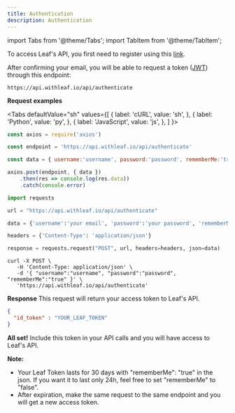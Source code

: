```yaml
---
title: Authentication
description: Authentication
---
```


import Tabs from '@theme/Tabs';
import TabItem from '@theme/TabItem';

To access Leaf's API, you first need to register using this [link][register]. 

After confirming your email, you will be able to request a token ([JWT][jwt]) through
this endpoint:

```
https://api.withleaf.io/api/authenticate
```



**Request examples**

<Tabs
  defaultValue="sh"
  values={[
    { label: 'cURL', value: 'sh', },
    { label: 'Python', value: 'py', },
    { label: 'JavaScript', value: 'js', },
  ]
}>
  <TabItem value="js">

  ```js
  const axios = require('axios')

  const endpoint = 'https://api.withleaf.io/api/authenticate'

  const data = { username:'username', password:'password', rememberMe:'true'}

  axios.post(endpoint, { data })
      .then(res => console.log(res.data))
      .catch(console.error)
  ```

  </TabItem>
  <TabItem value="py">

  ```py
  import requests

  url = "https://api.withleaf.io/api/authenticate"

  data = {'username':'your email', 'password':'your password', 'rememberMe':'true'}

  headers = {'Content-Type': 'application/json'}

  response = requests.request("POST", url, headers=headers, json=data)
  ```

  </TabItem>
  <TabItem value="sh">

  ```shell
  curl -X POST \
     -H 'Content-Type: application/json' \
     -d '{ "username":"username", "password":"password", "rememberMe":"true" }' \
     'https://api.withleaf.io/api/authenticate'
  ```

  </TabItem>
</Tabs>

**Response**
This request will return your access token to Leaf's API.

```json
{
  "id_token" : "YOUR_LEAF_TOKEN"
}
```
**All set!** Include this token in your API calls and you will have access to
Leaf's API.

**Note:** 
- Your Leaf Token lasts for 30 days with "rememberMe": "true" in the
json. If you want it to last only 24h, feel free to set "rememberMe" to "false". 
- After expiration, make the same request to the same endpoint and you will
get a new access token. 

[register]: https://withleaf.io/account/quickstart/
[jwt]: https://tools.ietf.org/html/rfc7519
